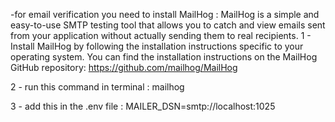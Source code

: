 -for email verification you need to install MailHog :
MailHog is a simple and easy-to-use SMTP testing tool that allows you to catch and view emails sent from your application without actually sending them to real recipients.
 1 - Install MailHog by following the installation instructions specific to your operating system. You can find the installation instructions on the MailHog GitHub repository: https://github.com/mailhog/MailHog

 2 -  run this command in terminal :
       mailhog
       
 3 - add this in the .env file :
     MAILER_DSN=smtp://localhost:1025

